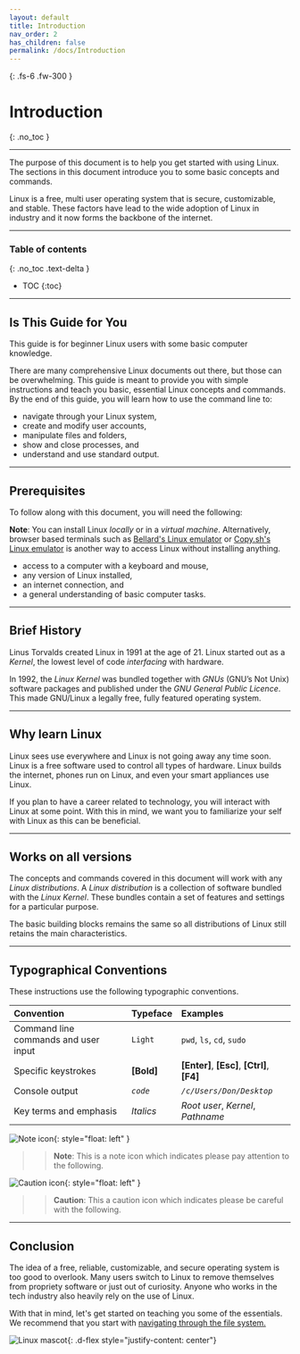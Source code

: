 ```yaml
---
layout: default
title: Introduction
nav_order: 2
has_children: false
permalink: /docs/Introduction
---
```


{: .fs-6 .fw-300 }

# Introduction
{: .no_toc }

---

The purpose of this document is to help you get started with using Linux. The sections in this document introduce you to some basic concepts and commands.

Linux is a free, multi user operating system that is secure, customizable, and stable. These factors have lead to the wide adoption of Linux in industry and it now forms the backbone of the internet.

---

### Table of contents
{: .no_toc .text-delta }
* TOC
{:toc}

---

## Is This Guide for You

This guide is for beginner Linux users with some basic computer knowledge.

There are many comprehensive Linux documents out there, but those can be overwhelming. This guide is meant to provide you with simple instructions and teach you basic, essential Linux concepts and commands. By the end of this guide, you will learn how to use the command line to:

* navigate through your Linux system,
* create and modify user accounts,
* manipulate files and folders,
* show and close processes, and
* understand and use standard output.

---

## Prerequisites

To follow along with this document, you will need the following:

**Note**: You can install Linux _locally_ or in a _virtual machine_. Alternatively, browser based terminals such as [Bellard's Linux emulator](https://bellard.org/jslinux/ "Browser Linux emulator") or [Copy.sh's Linux emulator](https://copy.sh/v86/ "Browser Linux emulator") is another way to access Linux without installing anything.    

- access to a computer with a keyboard and mouse,
- any version of Linux installed,
- an internet connection, and
- a general understanding of basic computer tasks.

---

## Brief History
Linus Torvalds created Linux in 1991 at the age of 21. Linux started out as a _Kernel_, the lowest level of code _interfacing_ with hardware.

In 1992, the _Linux Kernel_ was bundled together with _GNUs_ (GNU’s Not Unix) software packages and published under the _GNU General Public Licence_. This made GNU/Linux a legally free, fully featured operating system.

---

## Why learn Linux
Linux sees use everywhere and Linux is not going away any time soon. Linux is a free software used to control all types of hardware. Linux builds the internet, phones run on Linux, and even your smart appliances use Linux.

If you plan to have a career related to technology, you will interact with Linux at some point. With this in mind, we want you to familiarize your self with Linux as this can be beneficial.

---

## Works on all versions

The concepts and commands covered in this document will work with any _Linux distributions_. A _Linux distribution_ is a collection of software bundled with the _Linux Kernel_. These bundles contain a set of features and settings for a particular purpose.

The basic building blocks remains the same so all distributions of Linux still retains the main characteristics.

---

## Typographical Conventions

These instructions use the following typographic conventions.


| Convention                           | Typeface                  | Examples                                                    |
| :----------------------------------- | :------------------------ | :---------------------------------------------------------- |
| Command line commands and user input | ```Light```                 | ```pwd```, ```ls```, ```cd```, ```sudo```                           |
| Specific keystrokes                  | **[Bold]**                | **[Enter]**, **[Esc]**, **[Ctrl]**, **[F4]**                |
| Console output                       | *`code`*                    | *`/c/Users/Don/Desktop`*                                      |
| Key terms and emphasis               | _Italics_                 | _Root user_, _Kernel_, _Pathname_                           |


![Note icon](https://github.com/dl90/linux-basics/blob/gh-pages/docs/images/icons/note.png?raw=true "Note"){: style="float: left" }
>> **Note**: This is a note icon which indicates please pay attention to the following.

![Caution icon](https://github.com/dl90/linux-basics/blob/gh-pages/docs/images/icons/caution.png?raw=true "Caution"){: style="float: left" }
>> **Caution**: This a caution icon which indicates please be careful with the following.

---

## Conclusion
The idea of a free, reliable, customizable, and secure operating system is too good to overlook. Many users switch to Linux to remove themselves from propriety software or just out of curiosity. Anyone who works in the tech industry also heavily rely on the use of Linux.

With that in mind, let's get started on teaching you some of the essentials. We recommend that you start with [navigating through the file system.](https://dl90.github.io/linux-basics/docs/navigating)

![Linux mascot](https://github.com/dl90/linux-basics/blob/gh-pages/docs/images/icons/tux.png?raw=true "Tux"){: .d-flex style="justify-content: center"}
